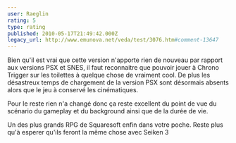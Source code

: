 ```yaml
---
user: Raeglin
rating: 5
type: rating
published: 2010-05-17T21:49:42.000Z
legacy_url: http://www.emunova.net/veda/test/3076.htm#comment-13647
---
```

Bien qu'il est vrai que cette version n'apporte rien de nouveau par rapport aux versions PSX et SNES, il faut reconnaitre que pouvoir jouer à Chrono Trigger sur les toilettes à quelque chose de vraiment cool. De plus les désastreux temps de chargement de la version PSX sont désormais absents alors que le jeu à conservé les cinématiques. 

Pour le reste rien n'a changé  donc ça reste excellent du point de vue du scénario du gameplay et du background ainsi que de la durée de vie. 

Un des plus grands RPG de Squaresoft enfin dans votre poche.
Reste plus qu'à esperer qu'ils feront la même chose avec Seiken 3